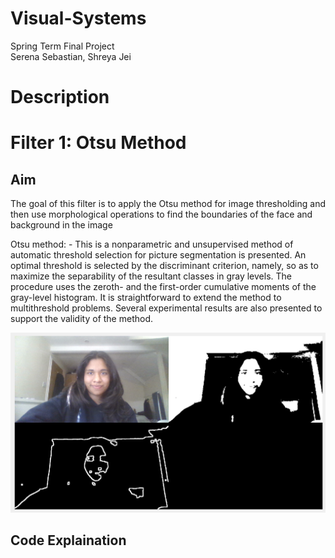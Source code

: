# Visual-Systems
Spring Term Final Project  
Serena Sebastian, Shreya Jei

# Description



# Filter 1: Otsu Method
## Aim
The goal of this filter is to apply the Otsu method for image thresholding and then use morphological operations to find the boundaries of the face and background in the image

Otsu method: - This is a nonparametric and unsupervised method of automatic threshold selection for picture segmentation is presented. An optimal threshold is selected by the discriminant criterion, namely, so as to maximize the separability of the resultant classes in gray levels. The procedure uses the zeroth- and the first-order cumulative moments of the gray-level histogram. It is straightforward to extend the method to multithreshold problems. Several experimental results are also presented to support the validity of the method.

![Alt text](https://github.com/shreyajei/Visual-Systems/blob/main/image.png)

## Code Explaination


